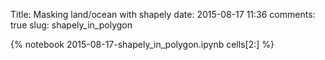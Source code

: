 Title: Masking land/ocean with shapely
date:  2015-08-17 11:36
comments: true
slug: shapely_in_polygon

{% notebook 2015-08-17-shapely_in_polygon.ipynb cells[2:] %}
